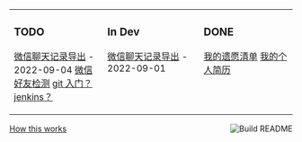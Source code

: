 <table><tr><td valign="top" width="33%">

### TODO
<!-- recent_releases starts -->
[微信聊天记录导出]() - 2022-09-04
[微信好友检测]()
[git 入门？]() 
[jenkins？]() 

<!-- [datasette-sitemap 1.0](https://github.com/simonw/datasette-sitemap/releases/tag/1.0) - 2022-08-30

[datasette-block-robots 1.1](https://github.com/simonw/datasette-block-robots/releases/tag/1.1) - 2022-08-30

[sqlite-utils 3.29](https://github.com/simonw/sqlite-utils/releases/tag/3.29) - 2022-08-28

[datasette-multiline-links 0.1](https://github.com/simonw/datasette-multiline-links/releases/tag/0.1) - 2022-08-24

[datasette-publish-vercel 0.14.2](https://github.com/simonw/datasette-publish-vercel/releases/tag/0.14.2) - 2022-08-24

[datasette-edit-schema 0.5.1](https://github.com/simonw/datasette-edit-schema/releases/tag/0.5.1) - 2022-08-22

[pocket-to-sqlite 0.2.2](https://github.com/dogsheep/pocket-to-sqlite/releases/tag/0.2.2) - 2022-08-22 -->
<!-- recent_releases ends -->
<!-- More on [CrudBaby 的编程间](https://live.bilibili.com/22574514?visit_id=bx00pjmqduo0) -->
</td><td valign="top" width="34%">

### In Dev
<!-- blog starts -->
[微信聊天记录导出](http://simonwillison.net/2022/Sep/1/sqlite-duckdb-paper/) - 2022-09-01

<!-- [Stable Diffusion is a really big deal](http://simonwillison.net/2022/Aug/29/stable-diffusion/) - 2022-08-29

[Building a searchable archive for the San Francisco Microscopical Society](http://simonwillison.net/2022/Aug/25/sfms-archive/) - 2022-08-25

[Analyzing ScotRail audio announcements with Datasette - from prototype to production](http://simonwillison.net/2022/Aug/21/scotrail/) - 2022-08-21

[Plugin support for Datasette Lite](http://simonwillison.net/2022/Aug/17/datasette-lite-plugins/) - 2022-08-17

[Litestream backups for Datasette Cloud (and weeknotes)](http://simonwillison.net/2022/Aug/11/litestream-backups/) - 2022-08-11 -->
<!-- blog ends -->
<!-- More on [CrudBaby 的编程间](https://live.bilibili.com/22574514?visit_id=bx00pjmqduo0) -->
</td><td valign="top" width="33%">

### DONE
<!-- tils starts -->
[我的遗愿清单]() 
[我的个人简历]() 
<!-- [Loading Twitter Birdwatch into SQLite for analysis with Datasette](https://til.simonwillison.net/twitter/birdwatch-sqlite) - 2022-09-03


[How to scp files to and from Fly](https://til.simonwillison.net/fly/scp) - 2022-09-02

[SQLite VACUUM: database or disk is full](https://til.simonwillison.net/sqlite/vacum-disk-full) - 2022-08-29

[Seeing which functions are unique to a specific SQLite / Datasette instance](https://til.simonwillison.net/sqlite/function-list) - 2022-08-23

[Trying out Quarto on macOS](https://til.simonwillison.net/quarto/trying-out-quarto) - 2022-08-18 -->
<!-- tils ends -->
<!-- More on [CrudBaby 的编程间](https://live.bilibili.com/22574514?visit_id=bx00pjmqduo0) -->
</td></tr></table>

<a href="https://github.com/simonw/simonw/actions"><img src="https://github.com/simonw/simonw/workflows/Build%20README/badge.svg" align="right" alt="Build README"></a> <a href="https://simonwillison.net/2020/Jul/10/self-updating-profile-readme/">How this works</a>
